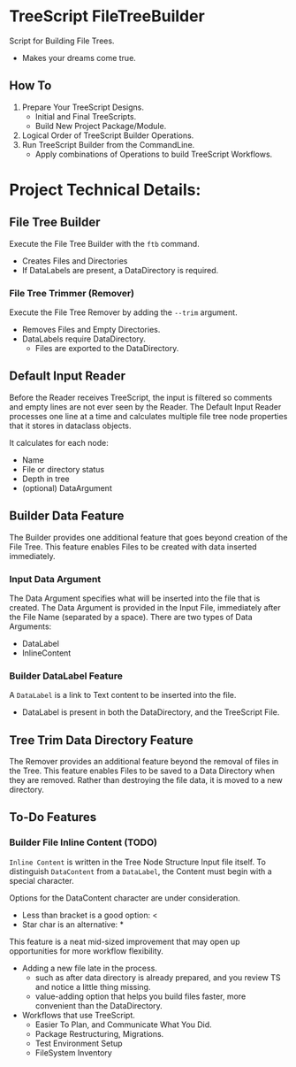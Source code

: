 # TreeScript FileTreeBuilder
Script for Building File Trees.
 - Makes your dreams come true.

## How To
1. Prepare Your TreeScript Designs.
   - Initial and Final TreeScripts.
   - Build New Project Package/Module.
2. Logical Order of TreeScript Builder Operations.
3. Run TreeScript Builder from the CommandLine.
   - Apply combinations of Operations to build TreeScript Workflows.

# Project Technical Details:

## File Tree Builder
Execute the File Tree Builder with the `ftb` command.
- Creates Files and Directories
- If DataLabels are present, a DataDirectory is required.

### File Tree Trimmer (Remover)
Execute the File Tree Remover by adding the `--trim` argument.
- Removes Files and Empty Directories.
- DataLabels require DataDirectory.
  - Files are exported to the DataDirectory. 

## Default Input Reader
Before the Reader receives TreeScript, the input is filtered so comments and empty lines are not ever seen by the Reader.
The Default Input Reader processes one line at a time and calculates multiple file tree node properties that it stores in dataclass objects.

It calculates for each node:
- Name
- File or directory status
- Depth in tree
- (optional) DataArgument

## Builder Data Feature
The Builder provides one additional feature that goes beyond creation of the File Tree. This feature enables Files to be created with data inserted immediately.

### Input Data Argument
The Data Argument specifies what will be inserted into the file that is created. The Data Argument is provided in the Input File, immediately after the File Name (separated by a space). There are two types of Data Arguments:
- DataLabel
- InlineContent

### Builder DataLabel Feature
A `DataLabel` is a link to Text content to be inserted into the file.
 - DataLabel is present in both the DataDirectory, and the TreeScript File.

## Tree Trim Data Directory Feature
The Remover provides an additional feature beyond the removal of files in the Tree. This feature enables Files to be saved to a Data Directory when they are removed. Rather than destroying the file data, it is moved to a new directory.


## To-Do Features 

### Builder File Inline Content (TODO)
`Inline Content` is written in the Tree Node Structure Input file itself. To distinguish `DataContent` from a `DataLabel`, the Content must begin with a special character.

Options for the DataContent character are under consideration.
- Less than bracket is a good option: < 
- Star char is an alternative: *

This feature is a neat mid-sized improvement that may open up opportunities for more workflow flexibility.
 - Adding a new file late in the process.
   - such as after data directory is already prepared, and you review TS and notice a little thing missing.
   - value-adding option that helps you build files faster, more convenient than the DataDirectory.
 - Workflows that use TreeScript.
   - Easier To Plan, and Communicate What You Did.
   - Package Restructuring, Migrations.
   - Test Environment Setup
   - FileSystem Inventory